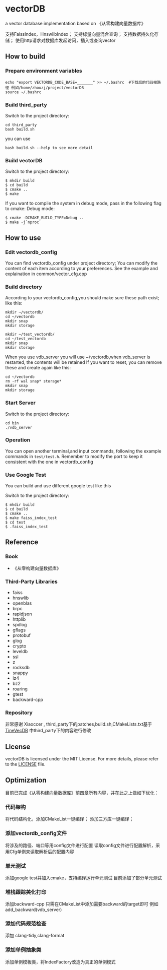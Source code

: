 # vectorDB

a vector database implementation based on 《从零构建向量数据库》

支持FaissIndex，HnswlibIndex；
支持标量向量混合查询；
支持数据持久化存储；
使用http请求对数据库发起访问，插入或查询vector

## How to build

### Prepare environment variables

```shell
echo "export VECTORDB_CODE_BASE=_______" >> ~/.bashrc  #下载后的代码根路径 例如/home/zhouzj/project/vectorDB
source ~/.bashrc
```

### Build third_party

Switch to the project directory:

```shell
cd third_party
bash build.sh
```
you can use
```shell
bash build.sh --help to see more detail
```

### Build vectorDB

Switch to the project directory:

```shell
$ mkdir build
$ cd build
$ cmake ..
$ make
```

If you want to compile the system in debug mode, pass in the following flag to cmake:
Debug mode:

```shell
$ cmake -DCMAKE_BUILD_TYPE=Debug ..
$ make -j`nproc`
```

## How to use

### Edit vectordb_config
You can find vectordb_config under project directory;
You can modify the content of each item according to your preferences.
See the example and explaination in common/vector_cfg.cpp

### Build directory
According to your vectordb_config,you should make sure these path exist;
like this:
```shell
mkdir ~/vectordb/
cd ~/vectordb
mkdir snap
mkdir storage

mkdir ~/test_vectordb/
cd ~/test_vectordb
mkdir snap
mkdir storage
```
When you use vdb_server you will use ~/vectordb,when vdb_server is restarted, the contents will be retained
If you want to reset, you can remove these and create again like this:
``` shell
cd ~/vectordb
rm -rf wal snap* storage*
mkdir snap
mkdir storage
```

### Start Server
Switch to the project directory:

```shell
cd bin
./vdb_server
```

### Operation
You can open another terminal,and input commands, following the example commands in `test/test.h`.
Remember to modify the port to keep it consistent with the one in vectordb_config

### Use Google Test
You can build and use different google test like this

Switch to the project directory:
```shell
$ mkdir build
$ cd build
$ cmake ..
$ make faiss_index_test
$ cd test
$ .faiss_index_test
```

## Reference

### Book

* 《从零构建向量数据库》

### Third-Party Libraries

* faiss
* hnswlib
* openblas
* brpc
* rapidjson
* httplib
* spdlog
* gflags
* protobuf
* glog
* crypto
* leveldb
* ssl
* z
* rocksdb
* snappy
* lz4
* bz2
* roaring
* gtest
* backward-cpp

### Repository
非常感谢 Xiaoccer , third_party下的patches,build.sh,CMakeLists.txt基于 [TineVecDB](https://github.com/Xiaoccer/TinyVecDB.git) 中third_party下的内容进行修改

## License

vectorDB is licensed under the MIT License. For more details, please refer to the [LICENSE](./LICENSE) file.

## Optimization
目前已完成《从零构建向量数据库》前四章所有内容，并在此之上做如下优化：

### 代码架构
将代码结构化，添加CMakeList一键编译；
添加三方库一键编译；

### 添加vectordb_config文件
将涉及的路径、端口等用config文件进行配置
读取config文件进行配置解析，采用Cfg单例来读取解析后的配置内容

### 单元测试
添加google test并加入cmake，支持编译运行单元测试
目前添加了部分单元测试

### 堆栈跟踪美化打印
添加backward-cpp
只需在CMakeList中添加需要backward的target即可
例如add_backward(vdb_server)

### 添加代码规范检查 
添加 clang-tidy,clang-format

### 添加单例抽象类
添加单例模板类，将IndexFactory改造为真正的单例模式





